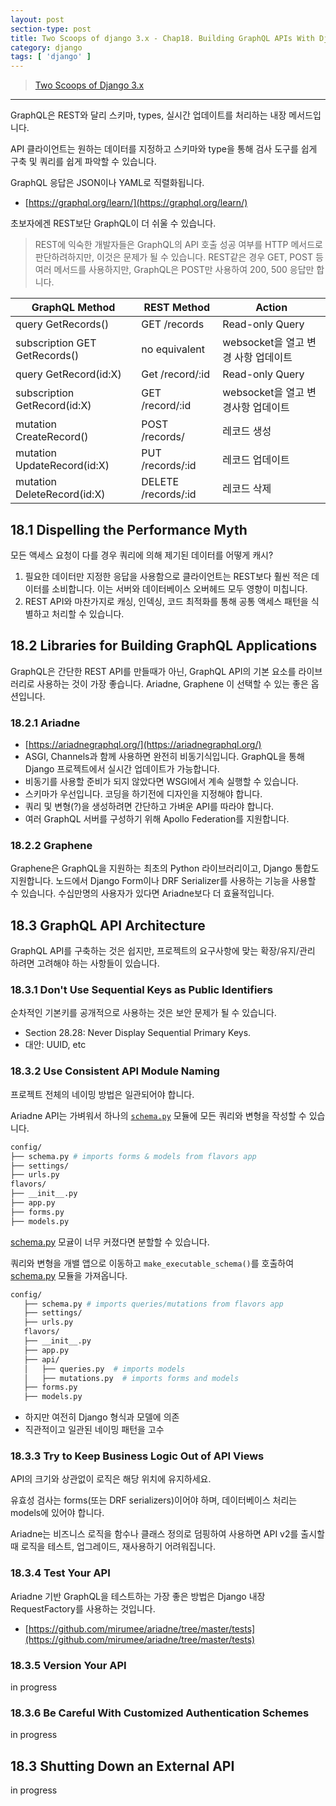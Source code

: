 ```yaml
---
layout: post
section-type: post
title: Two Scoops of django 3.x - Chap18. Building GraphQL APIs With Django
category: django
tags: [ 'django' ]
---
```


> [Two Scoops of Django 3.x](https://www.feldroy.com/books/two-scoops-of-django-3-x)

---

GraphQL은 REST와 달리 스키마, types, 실시간 업데이트를 처리하는 내장 메서드입니다.

API 클라이언트는 원하는 데이터를 지정하고 스키마와 type을 통해 검사 도구를 쉽게 구축 및 쿼리를 쉽게 파악할 수 있습니다.

GraphQL 응답은 JSON이나 YAML로 직렬화됩니다.

- [https://graphql.org/learn/](https://graphql.org/learn/)

초보자에겐 REST보단 GraphQL이 더 쉬울 수 있습니다.

> REST에 익숙한 개발자들은 GraphQL의 API 호출 성공 여부를 HTTP 메서드로 판단하려하지만, 이것은 문제가 될 수 있습니다. REST같은 경우
GET, POST 등 여러 메서드를 사용하지만, GraphQL은 POST만 사용하여 200, 500 응답만 합니다.
>

GraphQL Method | REST Method | Action
---|---|---
query GetRecords() | GET /records | Read-only Query
subscription GET GetRecords() | no equivalent | websocket을 열고 변경 사항 업데이트
query GetRecord(id:X) | Get /record/:id | Read-only Query
subscription GetRecord(id:X) | GET /record/:id | websocket을 열고 변경사항 업데이트
mutation CreateRecord() | POST /records/ | 레코드 생성
mutation UpdateRecord(id:X) | PUT /records/:id | 레코드 업데이트
mutation DeleteRecord(id:X) | DELETE /records/:id | 레코드 삭제

## 18.1 Dispelling the Performance Myth

모든 액세스 요청이 다를 경우 쿼리에 의해 제기된 데이터를 어떻게 캐시?

1. 필요한 데이터만 지정한 응답을 사용함으로 클라이언트는 REST보다 훨씬 적은 데이터를 소비합니다. 이는 서버와 데이터베이스 오버헤드 모두 영향이 미칩니다.
2. REST API와 마찬가지로 캐싱, 인덱싱, 코드 최적화를 통해 공통 액세스 패턴을 식별하고 처리할 수 있습니다.

## 18.2 Libraries for Building GraphQL Applications

GraphQL은 간단한 REST API를 만들때가 아닌, GraphQL API의 기본 요소를 라이브러리로 사용하는 것이 가장 좋습니다. Ariadne, Graphene 이 선택할 수 있는 좋은 옵션입니다.

### 18.2.1 Ariadne

- [https://ariadnegraphql.org/](https://ariadnegraphql.org/)
- ASGI, Channels과 함께 사용하면 완전히 비동기식입니다. GraphQL을 통해 Django 프로젝트에서 실시간 업데이트가 가능합니다.
- 비동기를 사용할 준비가 되지 않았다면 WSGI에서 계속 실행할 수 있습니다.
- 스키마가 우선입니다. 코딩을 하기전에 디자인을 지정해야 합니다.
- 쿼리 및 변형(?)을 생성하려면 간단하고 가벼운 API를 따라야 합니다.
- 여러 GraphQL 서버를 구성하기 위해 Apollo Federation를 지원합니다.

### 18.2.2 Graphene

Graphene은 GraphQL을 지원하는 최초의 Python 라이브러리이고, Django 통합도 지원합니다. 노드에서 Django Form이나 DRF Serializer를 사용하는 기능을 사용할 수 있습니다. 수십만명의 사용자가 있다면 Ariadne보다 더 효율적입니다.

## 18.3 GraphQL API Architecture

GraphQL API를 구축하는 것은 쉽지만, 프로젝트의 요구사항에 맞는 확장/유지/관리 하려면 고려해야 하는 사항들이 있습니다.

### 18.3.1 Don't Use Sequential Keys as Public Identifiers

순차적인 기본키를 공개적으로 사용하는 것은 보안 문제가 될 수 있습니다.

- Section 28.28: Never Display
Sequential Primary Keys.
- 대안: UUID, etc

### 18.3.2 Use Consistent API Module Naming

프로젝트 전체의 네이밍 방법은 일관되어야 합니다.

Ariadne API는 가벼워서 하나의 [`schema.py`](http://schema.py) 모듈에 모든 쿼리와 변형을 작성할 수 있습니다.

```bash
config/
├── schema.py # imports forms & models from flavors app
├── settings/
├── urls.py
flavors/
├── __init__.py
├── app.py
├── forms.py
├── models.py
```

[schema.py](http://schema.py) 모귤이 너무 커졌다면 분할할 수 있습니다.

쿼리와 변형을 개밸 앱으로 이동하고 `make_executable_schema()`를 호출하여 [schema.py](http://schema.py) 모듈을 가져옵니다.

```bash
config/
   ├── schema.py # imports queries/mutations from flavors app
   ├── settings/
   ├── urls.py
   flavors/
   ├── __init__.py
   ├── app.py
   ├── api/
   │   ├── queries.py  # imports models
   │   ├── mutations.py  # imports forms and models
   ├── forms.py
   ├── models.py
```

- 하지만 여전히 Django 형식과 모델에 의존
- 직관적이고 일관된 네이밍 패턴을 고수

### 18.3.3 Try to Keep Business Logic Out of API Views

API의 크기와 상관없이 로직은 해당 위치에 유지하세요.

유효성 검사는 forms(또는 DRF serializers)이어야 하며, 데이터베이스 처리는 models에 있어야 합니다.

Ariadne는 비즈니스 로직을 함수나 클래스 정의로 덤핑하여 사용하면 API v2를 출시할 때 로직을 테스트, 업그레이드, 재사용하기 어려워집니다.

### 18.3.4 Test Your API

 Ariadne 기반 GraphQL을 테스트하는 가장 좋은 방법은 Django 내장 RequestFactory를 사용하는 것입니다.

- [https://github.com/mirumee/ariadne/tree/master/tests](https://github.com/mirumee/ariadne/tree/master/tests)

### 18.3.5 Version Your API

in progress

### 18.3.6 Be Careful With Customized Authentication Schemes

in progress

## 18.3 Shutting Down an External API

in progress

